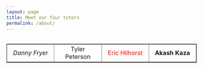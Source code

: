 ```yaml
---
layout: page
title: Meet our four tutors 
permalink: /about/
---
```




<table class= "Table1">

<table width="800" border="1" cellpadding="2">
  <tr>
    <td width="25%" align="center"><i>Danny Fryer</i></td>
    <td width="25%" align="center" bgcolor="white">Tyler Peterson</td>
    <td width="25%" align="center" style="color: red">Eric Hilhorst</td>
    <td width="25%" align="center"><b>Akash Kaza</b></td>
  </tr>
</table>
